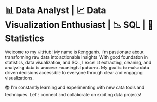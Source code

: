 # 📊 Data Analyst | 📈 Data Visualization Enthusiast | 📉 SQL | 🧮 Statistics 

Welcome to my GitHub! 
My name is Rengganis. I'm passionate about transforming raw data into actionable insights. With good foundation in statistics, data visualization, and SQL, I excel at extracting, cleaning, and analyzing data to uncover meaningful patterns. My goal is to make data-driven decisions accessible to everyone through clear and engaging visualizations.



📚 I'm constantly learning and experimenting with new data tools and techniques. Let's connect and collaborate on exciting data projects!


